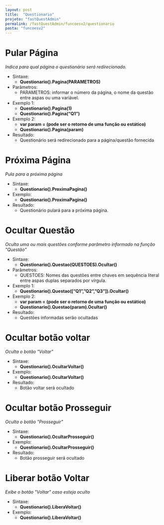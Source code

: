 ```yaml
---
layout: post
title:  "Questionario"
projeto: "fastQuestAdmin"
permalink: /fastQuestAdmin/funcoesv2/questionario
pasta: "funcoesv2"
---
```

# Pular Página
*Indica para qual página o questionário será redirecionado.*
- Sintaxe:
    - **Questionario().Pagina(PARAMETROS)**
- Parâmetros:
    - PARAMETROS: informar o número da página, o nome da questão entre aspas ou uma variável.
- Exemplo 1:
    - **Questionario().Pagina(1)**
    - **Questionario().Pagina(“Q1”)**
- Exemplo 2:
    - **var param = (pode ser o retorno de uma função ou estático)**
    - **Questionario().Pagina(param)**    
- Resultado:
    - Questionário será redirecionado para a página/questão fornecida  


# Próxima Página
*Pula para a próxima página*
- Sintaxe: 
    - **Questionario().ProximaPagina()**
- Exemplo:
    - **Questionario().ProximaPagina()**
- Resultado:
    - Questionário pulará para a próxima página.


# Ocultar Questão
*Oculta uma ou mais questões conforme parâmetro informado na função "Questão"*
- Sintaxe: 
    - **Questionario().Questao(QUESTOES).Ocultar()**
- Parâmetros:
    - QUESTOES: Nomes das questões entre chaves em sequência literal entre aspas duplas separados por vírgula.
- Exemplo 1:
    - **Questionario().Questao([“Q1”,”Q2”,”Q3”]).Ocultar()**
- Exemplo 2:
    - **var param = (pode ser o retorno de uma função ou estático)**
    - **Questionario().Questao(param).Ocultar()**
- Resultado:
    - Questões informadas serão ocultadas


# Ocultar botão voltar
*Oculta o botão "Voltar"*
- Sintaxe:
    - **Questionario().OcultarVoltar()**
- Exemplo:
    - **Questionario().OcultarVoltar()**
- Resultado:
    - Botão voltar será ocultado

# Ocultar botão Prosseguir
*Oculta o botão "Prosseguir"*
- Sintaxe: 
    - **Questionario().OcultarProsseguir()**
- Exemplo:
    - **Questionario().OcultarProsseguir()**
- Resultado:
    - Botão prosseguir será ocultado

# Liberar botão Voltar
*Exibe o botão "Voltar" caso esteja oculto*
- Sintaxe:
    - **Questionario().LiberaVoltar()**
- Exemplo: 
    - **Questionario().LiberaVoltar()**
    

